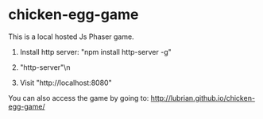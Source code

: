 # chicken-egg-game
This is a local hosted Js Phaser game.

1. Install http server: "npm install http-server -g"

2. "http-server"\n

3. Visit "http://localhost:8080"

You can also access the game by going to: http://lubrian.github.io/chicken-egg-game/
